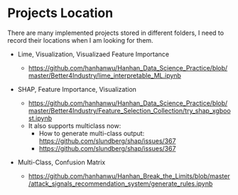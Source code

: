 # Projects Location
There are many implemented projects stored in different folders, I need to record their locations when I am looking for them.

* Lime, Visualization, Visualizaed Feature Importance
  * https://github.com/hanhanwu/Hanhan_Data_Science_Practice/blob/master/Better4Industry/lime_interpretable_ML.ipynb
* SHAP, Feature Importance, Visualization
  * https://github.com/hanhanwu/Hanhan_Data_Science_Practice/blob/master/Better4Industry/Feature_Selection_Collection/try_shap_xgboost.ipynb
  * It also supports multiclass now:
    * How to generate multi-class output: https://github.com/slundberg/shap/issues/367
    * https://github.com/slundberg/shap/issues/367
    
* Multi-Class, Confusion Matrix
  * https://github.com/hanhanwu/Hanhan_Break_the_Limits/blob/master/attack_signals_recommendation_system/generate_rules.ipynb
